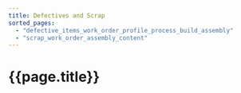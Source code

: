 ```yaml
---
title: Defectives and Scrap
sorted_pages:
  - "defective_items_work_order_profile_process_build_assembly"
  - "scrap_work_order_assembly_content"
---
```

# {{page.title}}
